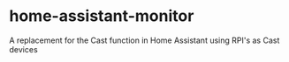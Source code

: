 # home-assistant-monitor
A replacement for the Cast function in Home Assistant using RPI's as Cast devices
